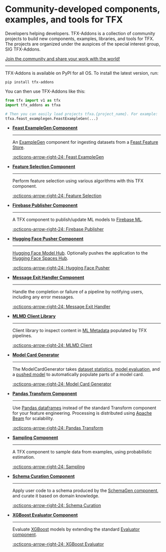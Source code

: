 # Community-developed components, examples, and tools for TFX

Developers helping developers. TFX-Addons is a collection of community
projects to build new components, examples, libraries, and tools for TFX.
The projects are organized under the auspices of the special interest group,
SIG TFX-Addons.

[Join the community and share your work with the world!](http://goo.gle/tfx-addons-group)

---

TFX-Addons is available on PyPI for all OS. To install the latest version, run:

```shell
pip install tfx-addons
```

You can then use TFX-Addons like this:

```python
from tfx import v1 as tfx
import tfx_addons as tfxa

# Then you can easily load projects tfxa.{project_name}. For example:
tfxa.feast_examplegen.FeastExampleGen(...)
```

<div class="grid cards" markdown>

-   [__Feast ExampleGen Component__](https://github.com/tensorflow/tfx-addons/tree/main/tfx_addons/feast_examplegen)

	---

	An [ExampleGen](./examplegen.md) component for ingesting datasets from a [Feast Feature Store](https://feast.dev/).

	[:octicons-arrow-right-24: Feast ExampleGen](https://github.com/tensorflow/tfx-addons/tree/main/tfx_addons/feast_examplegen)

-   [__Feature Selection Component__](https://github.com/tensorflow/tfx-addons/tree/main/tfx_addons/feature_selection)

	---

	Perform feature selection using various algorithms with this TFX component.

	[:octicons-arrow-right-24: Feature Selection](https://github.com/tensorflow/tfx-addons/tree/main/tfx_addons/feature_selection)

-   [__Firebase Publisher Component__](https://github.com/tensorflow/tfx-addons/tree/main/tfx_addons/firebase_publisher)

	---

	A TFX component to publish/update ML models to [Firebase ML](https://firebase.google.com/products/ml).

	[:octicons-arrow-right-24: Firebase Publisher](https://github.com/tensorflow/tfx-addons/tree/main/tfx_addons/firebase_publisher)

-   [__Hugging Face Pusher Component__](https://github.com/tensorflow/tfx-addons/tree/main/tfx_addons/huggingface_pusher)

	---

	[Hugging Face Model Hub](https://huggingface.co/models). Optionally pushes the application to the [Hugging Face Spaces Hub](https://huggingface.co/spaces).

	[:octicons-arrow-right-24: Hugging Face Pusher](https://github.com/tensorflow/tfx-addons/tree/main/tfx_addons/huggingface_pusher)

-   [__Message Exit Handler Component__](https://github.com/tensorflow/tfx-addons/tree/main/tfx_addons/message_exit_handler)

	---

	Handle the completion or failure of a pipeline by notifying users, including any error messages.

	[:octicons-arrow-right-24: Message Exit Handler](https://github.com/tensorflow/tfx-addons/tree/main/tfx_addons/message_exit_handler)

-   [__MLMD Client Library__](https://github.com/tensorflow/tfx-addons/tree/main/tfx_addons/mlmd_client)

	---

	Client library to inspect content in [ML Metadata](mlmd.md) populated by TFX pipelines.

	[:octicons-arrow-right-24: MLMD Client](https://github.com/tensorflow/tfx-addons/tree/main/tfx_addons/mlmd_client)

-   [__Model Card Generator__](https://github.com/tensorflow/tfx-addons/tree/main/tfx_addons/model_card_generator)

	---

	The ModelCardGenerator takes [dataset statistics](statsgen.md), [model evaluation](evaluator.md), and a [pushed model](pusher.md) to automatically populate parts of a model card.

	[:octicons-arrow-right-24: Model Card Generator](https://github.com/tensorflow/tfx-addons/tree/main/tfx_addons/model_card_generator)

-   [__Pandas Transform Component__](https://github.com/tensorflow/tfx-addons/tree/main/tfx_addons/pandas_transform)

	---

	Use [Pandas dataframes](https://pandas.pydata.org/) instead of the standard Transform component for your feature engineering. Processing is distributed using [Apache Beam](https://beam.apache.org/) for scalability.

	[:octicons-arrow-right-24: Pandas Transform](https://github.com/tensorflow/tfx-addons/tree/main/tfx_addons/pandas_transform)

-   [__Sampling Component__](https://github.com/tensorflow/tfx-addons/tree/main/tfx_addons/sampling)

	---

	A TFX component to sample data from examples, using probabilistic estimation.

	[:octicons-arrow-right-24: Sampling](https://github.com/tensorflow/tfx-addons/tree/main/tfx_addons/sampling)

-   [__Schema Curation Component__](https://github.com/tensorflow/tfx-addons/tree/main/tfx_addons/schema_curation)

	---

	Apply user code to a schema produced by the [SchemaGen component](schemagen.md), and curate it based on domain knowledge.

	[:octicons-arrow-right-24: Schema Curation](https://github.com/tensorflow/tfx-addons/tree/main/tfx_addons/schema_curation)

-   [__XGBoost Evaluator Component__](https://github.com/tensorflow/tfx-addons/tree/main/tfx_addons/xgboost_evaluator)

	---

	Evaluate [XGBoost](https://xgboost.ai/) models by extending the standard [Evaluator component](evaluator.md).

	[:octicons-arrow-right-24: XGBoost Evaluator](https://github.com/tensorflow/tfx-addons/tree/main/tfx_addons/xgboost_evaluator)

</div>

